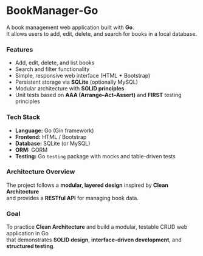 # BookManager-Go

A book management web application built with **Go**.  
It allows users to add, edit, delete, and search for books in a local database.


### Features
- Add, edit, delete, and list books  
- Search and filter functionality  
- Simple, responsive web interface (HTML + Bootstrap)  
- Persistent storage via **SQLite** (optionally MySQL)  
- Modular architecture with **SOLID principles**  
- Unit tests based on **AAA (Arrange–Act–Assert)** and **FIRST** testing principles  


### Tech Stack
- **Language:** Go (Gin framework)  
- **Frontend:** HTML / Bootstrap  
- **Database:** SQLite (or MySQL)  
- **ORM:** GORM  
- **Testing:** Go `testing` package with mocks and table-driven tests  


### Architecture Overview
The project follows a **modular, layered design** inspired by **Clean Architecture**  
and provides a **RESTful API** for managing book data.


### Goal
To practice **Clean Architecture** and build a modular, testable CRUD web application in Go  
that demonstrates **SOLID design**, **interface-driven development**, and **structured testing**.

